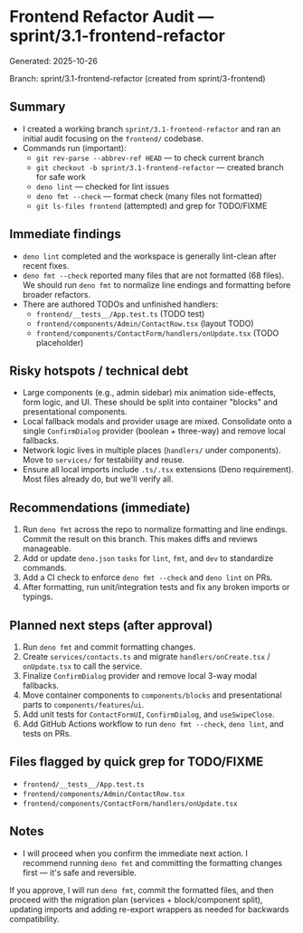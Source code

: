 # Frontend Refactor Audit — sprint/3.1-frontend-refactor

Generated: 2025-10-26

Branch: sprint/3.1-frontend-refactor (created from sprint/3-frontend)

## Summary

- I created a working branch `sprint/3.1-frontend-refactor` and ran an initial
  audit focusing on the `frontend/` codebase.
- Commands run (important):
  - `git rev-parse --abbrev-ref HEAD` — to check current branch
  - `git checkout -b sprint/3.1-frontend-refactor` — created branch for safe
    work
  - `deno lint` — checked for lint issues
  - `deno fmt --check` — format check (many files not formatted)
  - `git ls-files frontend` (attempted) and grep for TODO/FIXME

## Immediate findings

- `deno lint` completed and the workspace is generally lint-clean after recent
  fixes.
- `deno fmt --check` reported many files that are not formatted (68 files). We
  should run `deno fmt` to normalize line endings and formatting before broader
  refactors.
- There are authored TODOs and unfinished handlers:
  - `frontend/__tests__/App.test.ts` (TODO test)
  - `frontend/components/Admin/ContactRow.tsx` (layout TODO)
  - `frontend/components/ContactForm/handlers/onUpdate.tsx` (TODO placeholder)

## Risky hotspots / technical debt

- Large components (e.g., admin sidebar) mix animation side-effects, form logic,
  and UI. These should be split into container "blocks" and presentational
  components.
- Local fallback modals and provider usage are mixed. Consolidate onto a single
  `ConfirmDialog` provider (boolean + three-way) and remove local fallbacks.
- Network logic lives in multiple places (`handlers/` under components). Move to
  `services/` for testability and reuse.
- Ensure all local imports include `.ts/.tsx` extensions (Deno requirement).
  Most files already do, but we'll verify all.

## Recommendations (immediate)

1. Run `deno fmt` across the repo to normalize formatting and line endings.
   Commit the result on this branch. This makes diffs and reviews manageable.
2. Add or update `deno.json` `tasks` for `lint`, `fmt`, and `dev` to standardize
   commands.
3. Add a CI check to enforce `deno fmt --check` and `deno lint` on PRs.
4. After formatting, run unit/integration tests and fix any broken imports or
   typings.

## Planned next steps (after approval)

1. Run `deno fmt` and commit formatting changes.
2. Create `services/contacts.ts` and migrate `handlers/onCreate.tsx` /
   `onUpdate.tsx` to call the service.
3. Finalize `ConfirmDialog` provider and remove local 3-way modal fallbacks.
4. Move container components to `components/blocks` and presentational parts to
   `components/features`/`ui`.
5. Add unit tests for `ContactFormUI`, `ConfirmDialog`, and `useSwipeClose`.
6. Add GitHub Actions workflow to run `deno fmt --check`, `deno lint`, and tests
   on PRs.

## Files flagged by quick grep for TODO/FIXME

- `frontend/__tests__/App.test.ts`
- `frontend/components/Admin/ContactRow.tsx`
- `frontend/components/ContactForm/handlers/onUpdate.tsx`

## Notes

- I will proceed when you confirm the immediate next action. I recommend running
  `deno fmt` and committing the formatting changes first — it's safe and
  reversible.

If you approve, I will run `deno fmt`, commit the formatted files, and then
proceed with the migration plan (services + block/component split), updating
imports and adding re-export wrappers as needed for backwards compatibility.
